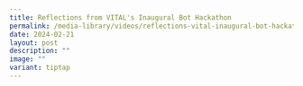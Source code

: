 ```yaml
---
title: Reflections from VITAL's Inaugural Bot Hackathon
permalink: /media-library/videos/reflections-vital-inaugural-bot-hackathon/
date: 2024-02-21
layout: post
description: ""
image: ""
variant: tiptap
---
```

